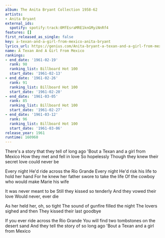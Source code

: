 ```yaml
---
album: The Anita Bryant Collection 1958-62
artists:
- Anita Bryant
external_ids:
  spotify: spotify:track:0MfEsraMRE1knGMyiNnRf4
features: []
first_released_as_single: false
key: a-texan-and-a-girl-from-mexico-anita-bryant
lyrics_url: https://genius.com/Anita-bryant-a-texan-and-a-girl-from-mexico-lyrics
name: A Texan And A Girl From Mexico
rankings:
- end_date: '1961-02-19'
  rank: 98
  ranking_list: Billboard Hot 100
  start_date: '1961-02-13'
- end_date: '1961-02-26'
  rank: 91
  ranking_list: Billboard Hot 100
  start_date: '1961-02-20'
- end_date: '1961-03-05'
  rank: 85
  ranking_list: Billboard Hot 100
  start_date: '1961-02-27'
- end_date: '1961-03-12'
  rank: 96
  ranking_list: Billboard Hot 100
  start_date: '1961-03-06'
release_year: 1961
runtime: 160960
---
```

There's a story that they tell of long ago
'Bout a Texan and a girl from Mexico
How they met and fell in love
So hopelessly
Though they knew their secret love could never be

Every night
He'd ride across the Rio Grande
Every night
He'd risk his life to hold her hand
For he knew her father swore to take the life
Of the cowboy who would make Marie his wife

It was never meant to be
Still they kissed so tenderly
And they vowed their love
Would never, ever die

As her held her, oh, so tight
The sound of gunfire filled the night
The lovers sighed and then
They kissed their last goodbye

If you ever ride across the Rio Grande
You will find two tombstones on the desert sand
And they tell the story of so long ago
'Bout a Texan and a girl from Mexico
